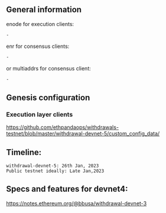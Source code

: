 ## General information
enode for execution clients:
```sh
-
```

enr for consensus clients:
```sh
- 
```
or multiaddrs for consensus client:
```sh
-
```


## Genesis configuration
### Execution layer clients

https://github.com/ethpandaops/withdrawals-testnet/blob/master/withdrawal-devnet-5/custom_config_data/


## Timeline:
```
withdrawal-devnet-5: 26th Jan, 2023
Public testnet ideally: Late Jan,2023
```

## Specs and features for devnet4: 

https://notes.ethereum.org/@bbusa/withdrawal-devnet-3

